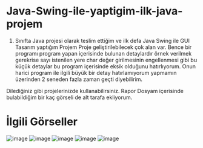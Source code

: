 # Java-Swing-ile-yaptigim-ilk-java-projem
1. Sınıfta Java projesi olarak teslim ettiğim ve ilk defa Java Swing ile GUI Tasarım yaptığım Projem
Proje geliştirilebilecek çok alan var. Bence bir programı program yapan içerisinde bulunan detaylardır örnek verilmek gerekrise sayı istenilen yere char değer girilmesinin engellenmesi gibi bu küçük detaylar bu program içerisinde eksik olduğunu hatırlıyorum. Onun harici program ile ilgili büyük bir detay hatırlamıyorum yapmamın üzerinden 2 seneden fazla zaman geçti diyebilirim.

Dilediğiniz gibi projelerinizde kullanabilirsiniz. 
Rapor Dosyam içerisinde bulabildiğim bir kaç görseli de alt tarafa ekliyorum.
# İlgili Görseller

![image](https://github.com/SeymenSurucuu/Java-Swing-ile-yaptigim-ilk-java-projem/assets/131146184/528e5d67-4490-4986-b2a0-26d9242b1071)
![image](https://github.com/SeymenSurucuu/Java-Swing-ile-yaptigim-ilk-java-projem/assets/131146184/f1f2fe44-f6dc-46f4-b38a-b221c8d2b1e7)
![image](https://github.com/SeymenSurucuu/Java-Swing-ile-yaptigim-ilk-java-projem/assets/131146184/e4289019-be3f-4e91-9742-6f9be9267b4d)
![image](https://github.com/SeymenSurucuu/Java-Swing-ile-yaptigim-ilk-java-projem/assets/131146184/7a67c252-bd29-4180-ae79-98d16c7716d1)
![image](https://github.com/SeymenSurucuu/Java-Swing-ile-yaptigim-ilk-java-projem/assets/131146184/bd2790c9-be9a-4bab-a685-daf719fad2b3)

